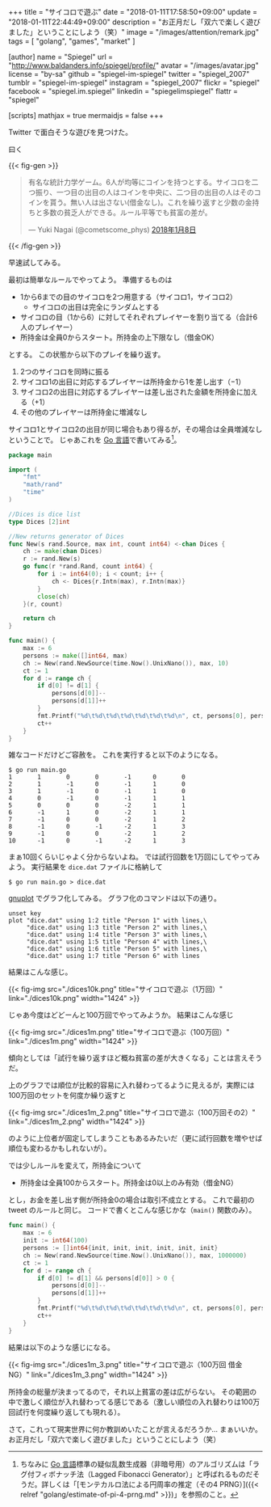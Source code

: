 +++
title = "サイコロで遊ぶ"
date =  "2018-01-11T17:58:50+09:00"
update =  "2018-01-11T22:44:49+09:00"
description = "お正月だし「双六で楽しく遊びました」ということにしよう（笑）"
image = "/images/attention/remark.jpg"
tags        = [ "golang", "games", "market" ]

[author]
  name      = "Spiegel"
  url       = "http://www.baldanders.info/spiegel/profile/"
  avatar    = "/images/avatar.jpg"
  license   = "by-sa"
  github    = "spiegel-im-spiegel"
  twitter   = "spiegel_2007"
  tumblr    = "spiegel-im-spiegel"
  instagram = "spiegel_2007"
  flickr    = "spiegel"
  facebook  = "spiegel.im.spiegel"
  linkedin  = "spiegelimspiegel"
  flattr    = "spiegel"

[scripts]
  mathjax = true
  mermaidjs = false
+++

Twitter で面白そうな遊びを見つけた。

曰く

{{< fig-gen >}}
<blockquote class="twitter-tweet" data-lang="ja"><p lang="ja" dir="ltr">有名な統計力学ゲーム。6人が均等にコインを持つとする。サイコロを二つ振り、一つ目の出目の人はコインを中央に、二つ目の出目の人はそのコインを貰う。無い人は出さない(借金なし)。これを繰り返すと少数の金持ちと多数の貧乏人ができる。ルール平等でも貧富の差が。</p>&mdash; Yuki Nagai (@cometscome_phys) <a href="https://twitter.com/cometscome_phys/status/950497919014076416?ref_src=twsrc%5Etfw">2018年1月8日</a></blockquote>
{{< /fig-gen >}}

早速試してみる。

最初は簡単なルールでやってよう。
準備するものは

- 1から6までの目のサイコロを2つ用意する（サイコロ1，サイコロ2）
    - サイコロの出目は完全にランダムとする
- サイコロの目（1から6）に対してそれぞれプレイヤーを割り当てる（合計6人のプレイヤー）
- 所持金は全員0からスタート。所持金の上下限なし（借金OK）

とする。
この状態から以下のプレイを繰り返す。

1. 2つのサイコロを同時に振る
2. サイコロ1の出目に対応するプレイヤーは所持金から1を差し出す（$-1$）
3. サイコロ2の出目に対応するプレイヤーは差し出された金額を所持金に加える（$+1$）
4. その他のプレイヤーは所持金に増減なし

サイコロ1とサイコロ2の出目が同じ場合もあり得るが，その場合は全員増減なしということで。
じゃあこれを [Go 言語]で書いてみる[^rnd1]。

[^rnd1]: ちなみに [Go 言語]標準の疑似乱数生成器（非暗号用）のアルゴリズムは「ラグ付フィボナッチ法（Lagged Fibonacci Generator）」と呼ばれるものだそうだ。詳しくは「[モンテカルロ法による円周率の推定（その4 PRNG）]({{< relref "golang/estimate-of-pi-4-prng.md" >}})」を参照のこと。

```go
package main

import (
    "fmt"
    "math/rand"
    "time"
)

//Dices is dice list
type Dices [2]int

//New returns generator of Dices
func New(s rand.Source, max int, count int64) <-chan Dices {
    ch := make(chan Dices)
    r := rand.New(s)
    go func(r *rand.Rand, count int64) {
        for i := int64(0); i < count; i++ {
            ch <- Dices{r.Intn(max), r.Intn(max)}
        }
        close(ch)
    }(r, count)

    return ch
}

func main() {
    max := 6
    persons := make([]int64, max)
    ch := New(rand.NewSource(time.Now().UnixNano()), max, 10)
    ct := 1
    for d := range ch {
        if d[0] != d[1] {
            persons[d[0]]--
            persons[d[1]]++
        }
        fmt.Printf("%d\t%d\t%d\t%d\t%d\t%d\t%d\n", ct, persons[0], persons[1], persons[2], persons[3], persons[4], persons[5])
        ct++
    }
}
```

雑なコードだけどご容赦を。
これを実行すると以下のようになる。

```text
$ go run main.go
1       1       0       0       -1      0       0
2       1       -1      0       -1      1       0
3       1       -1      0       -1      1       0
4       0       -1      0       -1      1       1
5       0       0       0       -2      1       1
6       -1      1       0       -2      1       1
7       -1      0       0       -2      1       2
8       -1      0       -1      -2      1       3
9       -1      0       0       -2      1       2
10      -1      0       -1      -2      1       3
```

まぁ10回くらいじゃよく分からないよね。
では試行回数を1万回にしてやってみよう。
実行結果を `dice.dat` ファイルに格納して

```text
$ go run main.go > dice.dat
```

[gnuplot] でグラフ化してみる。
グラフ化のコマンドは以下の通り。

```text
unset key
plot "dice.dat" using 1:2 title "Person 1" with lines,\
     "dice.dat" using 1:3 title "Person 2" with lines,\
     "dice.dat" using 1:4 title "Person 3" with lines,\
     "dice.dat" using 1:5 title "Person 4" with lines,\
     "dice.dat" using 1:6 title "Person 5" with lines,\
     "dice.dat" using 1:7 title "Person 6" with lines
```

結果はこんな感じ。

{{< fig-img src="./dices10k.png" title="サイコロで遊ぶ（1万回）" link="./dices10k.png" width="1424" >}}

じゃあ今度はどどーんと100万回でやってみようか。
結果はこんな感じ

{{< fig-img src="./dices1m.png" title="サイコロで遊ぶ（100万回）" link="./dices1m.png" width="1424" >}}

傾向としては「試行を繰り返すほど概ね貧富の差が大きくなる」ことは言えそうだ。

上のグラフでは順位が比較的容易に入れ替わってるように見えるが，実際には100万回のセットを何度か繰り返すと

{{< fig-img src="./dices1m_2.png" title="サイコロで遊ぶ（100万回その2）" link="./dices1m_2.png" width="1424" >}}

のように上位者が固定してしまうこともあるみたいだ（更に試行回数を増やせば順位も変わるかもしれないが）。

では少しルールを変えて，所持金について

- 所持金は全員100からスタート。所持金は0以上のみ有効（借金NG）

とし，お金を差し出す側が所持金0の場合は取引不成立とする。
これで最初の tweet のルールと同じ。
コードで書くとこんな感じかな（`main()` 関数のみ）。

```go
func main() {
    max := 6
    init := int64(100)
    persons := []int64{init, init, init, init, init, init}
    ch := New(rand.NewSource(time.Now().UnixNano()), max, 1000000)
    ct := 1
    for d := range ch {
        if d[0] != d[1] && persons[d[0]] > 0 {
            persons[d[0]]--
            persons[d[1]]++
        }
        fmt.Printf("%d\t%d\t%d\t%d\t%d\t%d\t%d\n", ct, persons[0], persons[1], persons[2], persons[3], persons[4], persons[5])
        ct++
    }
}
```

結果は以下のような感じになる。

{{< fig-img src="./dices1m_3.png" title="サイコロで遊ぶ（100万回 借金NG）" link="./dices1m_3.png" width="1424" >}}

所持金の総量が決まってるので，それ以上貧富の差は広がらない。
その範囲の中で激しく順位が入れ替わってる感じである（激しい順位の入れ替わりは100万回試行を何度繰り返しても現れる）。

さて，これって現実世界に何か教訓めいたことが言えるだろうか... まぁいいか。
お正月だし「双六で楽しく遊びました」ということにしよう（笑）

[Go 言語]: https://golang.org/ "The Go Programming Language"
[gnuplot]: http://www.gnuplot.info/
